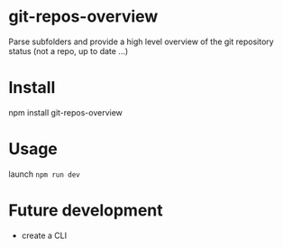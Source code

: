 # git-repos-overview
Parse subfolders and provide a high level overview of the git repository status (not a repo, up to date ...)

# Install
npm install git-repos-overview

# Usage
launch `npm run dev`

# Future development
* create a CLI
